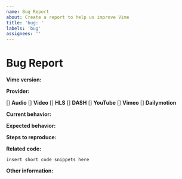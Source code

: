 ```yaml
---
name: Bug Report
about: Create a report to help us improve Vime
title: 'bug: '
labels: 'bug'
assignees: ''
---
```


<!-- Before submitting an issue, please consult our docs (https://vimejs.com). -->

<!-- Please do not submit support requests or "How to" questions here. Instead, please use the Discord support channel: https://discord.gg/feZ6cAE -->

<!-- ISSUES MISSING IMPORTANT INFORMATION MAY BE CLOSED WITHOUT INVESTIGATION. -->

# Bug Report

**Vime version:**
<!-- The current version of Vime you are using. -->

**Provider:**

[] **Audio**
[] **Video**
[] **HLS**
[] **DASH**
[] **YouTube**
[] **Vimeo**
[] **Dailymotion**

**Current behavior:**
<!-- Describe how the bug manifests. -->

**Expected behavior:**
<!-- Describe what the behavior would be without the bug. -->

**Steps to reproduce:**
<!--  Please explain the steps required to duplicate the issue, especially if you are able to provide a sample application. -->

**Related code:**

<!-- If you are able to illustrate the bug or feature request with an example, please provide a sample application via one of the following means:

A sample application via GitHub

-->

```
insert short code snippets here
```

**Other information:**

<!-- List any other information that is relevant to your issue. Stack traces, related issues, suggestions on how to fix, Stack Overflow links, forum links, etc. -->
